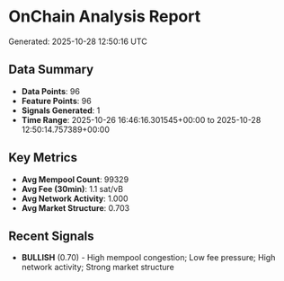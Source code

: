 # OnChain Analysis Report
Generated: 2025-10-28 12:50:16 UTC

## Data Summary
- **Data Points**: 96
- **Feature Points**: 96
- **Signals Generated**: 1
- **Time Range**: 2025-10-26 16:46:16.301545+00:00 to 2025-10-28 12:50:14.757389+00:00

## Key Metrics
- **Avg Mempool Count**: 99329
- **Avg Fee (30min)**: 1.1 sat/vB
- **Avg Network Activity**: 1.000
- **Avg Market Structure**: 0.703

## Recent Signals
- **BULLISH** (0.70) - High mempool congestion; Low fee pressure; High network activity; Strong market structure
